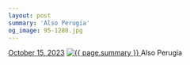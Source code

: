 ```yaml
---
layout: post
summary: 'Also Perugia'
og_image: 95-1280.jpg
---
```


<p>
  <time>
    <a href="/95">October 15, 2023</a>
  </time>
  <a href="/95">
    <img src="{{ site.assets_url }}/95-640.jpg" srcset="{{ site.assets_url }}/95-320.jpg 320w, {{ site.assets_url }}/95-640.jpg 640w, {{ site.assets_url }}/95-960.jpg 960w, {{ site.assets_url }}/95-1280.jpg 1280w" sizes="(min-width: 700px) 50vw, calc(100vw - 2rem)" alt="{{ page.summary }}" />
  </a>
  <span>Also Perugia</span>
</p>
